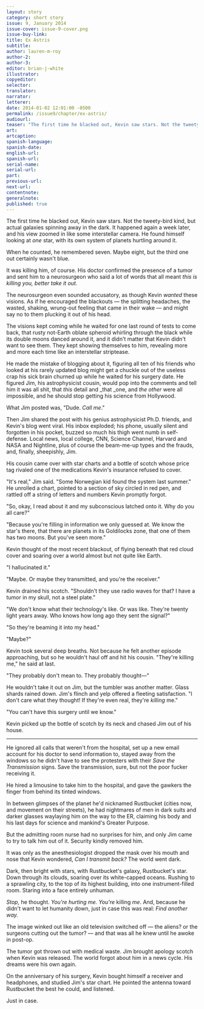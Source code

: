 ```yaml
---
layout: story
category: short story
issue: 9, January 2014
issue-cover: issue-9-cover.png
issue-buy-link:
title: Ex Astris
subtitle:
author: lauren-m-roy
author-2:
author-3:
editor: brian-j-white
illustrator:
copyeditor:
selector:
translator:
narrator:
letterer:
date: 2014-01-02 12:01:00 -0500
permalink: /issue9/chapter/ex-astris/
audiourl:
teaser: "The first time he blacked out, Kevin saw stars. Not the tweety-bird kind, but actual galaxies spinning away in the dark."
art:
artcaption:
spanish-language:
spanish-date:
english-url:
spanish-url:
serial-name:
serial-url:
part:
previous-url:
next-url:
contentnote:
generalnote:
published: true
---
```


The first time he blacked out, Kevin saw stars. Not the tweety-bird kind, but actual galaxies spinning away in the dark. It happened again a week later, and his view zoomed in like some interstellar camera. He found himself looking at _one_ star, with its own system of planets hurtling around it.

When he counted, he remembered seven. Maybe eight, but the third one out certainly wasn't blue.

It was killing him, of course. His doctor confirmed the presence of a tumor and sent him to a neurosurgeon who said a lot of words that all meant _this is killing you, better take it out._

The neurosurgeon even sounded accusatory, as though Kevin _wanted_ these visions. As if he encouraged the blackouts — the splitting headaches, the wasted, shaking, wrung-out feeling that came in their wake — and might say no to them plucking it out of his head.

The visions kept coming while he waited for one last round of tests to come back, that rusty not-Earth oblate spheroid whirling through the black while its double moons danced around it, and it didn't matter that Kevin didn't want to see them. They kept showing themselves to him, revealing more and more each time like an interstellar striptease.

He made the mistake of blogging about it, figuring all ten of his friends who looked at his rarely updated blog might get a chuckle out of the useless crap his sick brain churned up while he waited for his surgery date. He figured Jim, his astrophysicist cousin, would pop into the comments and tell him it was all shit, that _this_ detail and _that _one, and _the other_ were all impossible, and he should stop getting his science from Hollywood.

What Jim posted was, "Dude. _Call me_."

Then Jim shared the post with his genius astrophysicist Ph.D. friends, and Kevin's blog went viral. His inbox exploded; his phone, usually silent and forgotten in his pocket, buzzed so much his thigh went numb in self-defense. Local news, local college, CNN, Science Channel, Harvard and NASA and Nightline, plus of course the beam-me-up types and the frauds, and, finally, sheepishly, Jim.

His cousin came over with star charts and a bottle of scotch whose price tag rivaled one of the medications Kevin's insurance refused to cover.

"It's real," Jim said. "Some Norwegian kid found the system last summer." He unrolled a chart, pointed to a section of sky circled in red pen, and rattled off a string of letters and numbers Kevin promptly forgot.

"So, okay, I read about it and my subconscious latched onto it. Why do you all care?"

"Because you're filling in information we only guessed at. We know the star's there, that there are planets in its Goldilocks zone, that one of them has two moons. But you've seen more."

Kevin thought of the most recent blackout, of flying beneath that red cloud cover and soaring over a world almost but not quite like Earth.

"I hallucinated it."

"Maybe. Or maybe they transmitted, and you're the receiver."

Kevin drained his scotch. "Shouldn't they use radio waves for that? I have a tumor in my skull, not a steel plate."

"We don't know what their technology's like. Or was like. They're twenty light years away. Who knows how long ago they sent the signal?"

"So they're beaming it into my head."

"Maybe?"

Kevin took several deep breaths. Not because he felt another episode approaching, but so he wouldn't haul off and hit his cousin. "They're killing me," he said at last.

"They probably don't mean to. They probably thought—"

He wouldn't take it out on Jim, but the tumbler was another matter. Glass shards rained down. Jim's flinch and yelp offered a fleeting satisfaction. "I don't care what they thought! If they're even real, they're _killing_ me."

"You can't have this surgery until we know."

Kevin picked up the bottle of scotch by its neck and chased Jim out of his house.

----

He ignored all calls that weren't from the hospital, set up a new email account for his doctor to send information to, stayed away from the windows so he didn't have to see the protesters with their _Save the Transmission_ signs. Save the transmission, sure, but not the poor fucker receiving it.

He hired a limousine to take him to the hospital, and gave the gawkers the finger from behind its tinted windows.

In between glimpses of the planet he'd nicknamed Rustbucket (cities now, and movement on their streets), he had nightmares of men in dark suits and darker glasses waylaying him on the way to the ER, claiming his body and his last days for science and mankind's Greater Purpose.

But the admitting room nurse had no surprises for him, and only Jim came to try to talk him out of it. Security kindly removed him.

It was only as the anesthesiologist dropped the mask over his mouth and nose that Kevin wondered, _Can I transmit back?_ The world went dark.

Dark, then bright with stars, with Rustbucket's galaxy, Rustbucket's star. Down through its clouds, soaring over its white-capped oceans. Rushing to a sprawling city, to the top of its highest building, into one instrument-filled room. Staring into a face entirely unhuman.

_Stop,_ he thought. _You're hurting me. You're_ killing _me_. And, because he didn't want to let humanity down, just in case this was real: _Find another way._

The image winked out like an old television switched off — the aliens? or the surgeons cutting out the tumor? — and that was all he knew until he awoke in post-op.

The tumor got thrown out with medical waste. Jim brought apology scotch when Kevin was released. The world forgot about him in a news cycle. His dreams were his own again.

On the anniversary of his surgery, Kevin bought himself a receiver and headphones, and studied Jim's star chart. He pointed the antenna toward Rustbucket the best he could, and listened.

Just in case.
